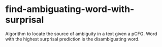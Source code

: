 # find-ambiguating-word-with-surprisal
Algorithm to locate the source of ambiguity in a text given a pCFG. Word with the highest surprisal prediction is the disambiguating word.
